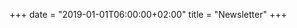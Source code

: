 +++
date = "2019-01-01T06:00:00+02:00"
title = "Newsletter"
+++

<!--

Iscriviti alla newsletter per ricevere informazioni sulle nuove puntate in uscita.

<form style="border:1px solid #ccc;padding:3px;text-align:center;" action="https://tinyletter.com/fotoradio" method="post" target="popupwindow" onsubmit="window.open('https://tinyletter.com/fotoradio', 'popupwindow', 'scrollbars=yes,width=800,height=600');return true"><p><label for="tlemail">Scrivi il tuo indirizzo email</label></p><p><input type="text" style="width:140px" name="email" id="tlemail" /></p><input type="hidden" value="1" name="embed"/><input type="submit" value="Iscriviti" /><p><a href="https://tinyletter.com" target="_blank">powered by TinyLetter</a></p></form>


-->
